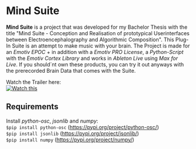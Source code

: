 # Mind Suite

**Mind Suite** is a project that was developed for my Bachelor Thesis with the title "Mind Suite - Conception and Realisation of prototypical Userinterfaces between Electroencephalography and Algorithmic Composition". 
This Plug-In Suite is an attempt to make music with your brain.
The Project is made for an *Emotiv EPOC* + in addition with a *Emotiv PRO License*, a *Python-Script* with the *Emotiv Cortex Library* and works in *Ableton Live* using *Max for Live*.
If you should´nt own these products, you can try it out anyways with the prerecorded Brain Data that comes with the Suite.

Watch the Trailer here:  
[![Watch this](http://img.youtube.com/vi/EhWVbwdl2vw/0.jpg)](http://www.youtube.com/watch?v=EhWVbwdl2vw "MIND SUITE TRAILER")

## Requirements

Install *python-osc*, *jsonlib* and *numpy*:  
`$pip install python-osc` (https://pypi.org/project/python-osc/)  
`$pip install jsonlib` (https://pypi.org/project/jsonlib/)  
`$pip install numpy` (https://pypi.org/project/numpy/)
